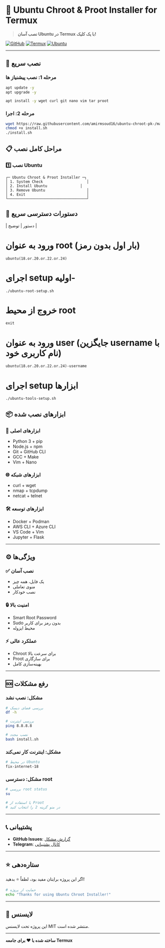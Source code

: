 # 🐧 Ubuntu Chroot & Proot Installer for Termux

> **نصب آسان Ubuntu در Termux با یک کلیک!**

[![GitHub](https://img.shields.io/badge/GitHub-Repository-blue?style=flat&logo=github)](https://github.com/amirmsoud16/ubuntu-chroot-pk-)
[![Termux](https://img.shields.io/badge/Termux-Compatible-green?style=flat&logo=android)](https://termux.dev/)
[![Ubuntu](https://img.shields.io/badge/Ubuntu-18.04%20%7C%2020.04%20%7C%2022.04%20%7C%2024.04-orange?style=flat&logo=ubuntu)](https://ubuntu.com/)

---

## 🚀 نصب سریع
### مرحله 1: نصب پیشنیاز ها 
```bash
apt update -y
apt upgrade -y
```

```bash
apt install -y wget curl git nano vim tar proot
```
### مرحله 2: اجرا 
```bash
wget https://raw.githubusercontent.com/amirmsoud16/ubuntu-chroot-pk-/main/install.sh
chmod +x install.sh
./install.sh
```

## 📋 مراحل کامل نصب

### 1️⃣ **نصب Ubuntu**

```
┌─ Ubuntu Chroot & Proot Installer ─┐
│ 1. System Check                    │
│ 2. Install Ubuntu               │
│ 3. Remove Ubuntu                   │
│ 4. Exit                            │
└────────────────────────────────────┘
```
## 🎯 دستورات دسترسی سریع

| دستور | توضیح |

# ورود به عنوان root (بار اول بدون رمز)
```
ubuntu(18.or.20.or.22.or.24)
```
# اجرای setup اولیه-
```
./ubuntu-root-setup.sh
```
# خروج از محیط root
```
exit
```
# ورود به عنوان user (جایگزین username با نام کاربری خود)
```
ubuntu(18.or.20.or.22.or.24)-username
```
# اجرای setup ابزارها
```
./ubuntu-tools-setup.sh
```
## 📦 ابزارهای نصب شده

### 🔧 **ابزارهای اصلی**
- Python 3 + pip
- Node.js + npm
- Git + GitHub CLI
- GCC + Make
- Vim + Nano

### 🌐 **ابزارهای شبکه**
- curl + wget
- nmap + tcpdump
- netcat + telnet

### 🛠️ **ابزارهای توسعه**
- Docker + Podman
- AWS CLI + Azure CLI
- VS Code + Vim
- Jupyter + Flask

---

## ⚙️ ویژگی‌ها

### ✅ **نصب آسان**
- یک فایل، همه چیز
- منوی تعاملی
- نصب خودکار

### 🔒 **امنیت بالا**
- Smart Root Password
- Sudo بدون رمز برای کاربر
- محیط ایزوله

### ⚡ **عملکرد عالی**
- Chroot برای سرعت بالا
- Proot برای سازگاری
- بهینه‌سازی کامل

---

## 🆘 رفع مشکلات

### **مشکل: نصب نشد**
```bash
# بررسی فضای دیسک
df -h

# بررسی اینترنت
ping 8.8.8.8

# نصب مجدد
bash install.sh
```

### **مشکل: اینترنت کار نمی‌کند**
```bash
# در محیط Ubuntu
fix-internet-18
```

### **مشکل: دسترسی root**
```bash
# بررسی root status
su

# یا استفاده از Proot
# در منو گزینه 2 را انتخاب کنید
```

---

## 📞 پشتیبانی

- **GitHub Issues**: [گزارش مشکل](https://github.com/amirmsoud16/ubuntu-chroot-pk-/issues)
- **Telegram**: [کانال پشتیبانی](https://t.me/ubuntu_chroot_support)

---

## ⭐ ستاره‌دهی

اگر این پروژه برایتان مفید بود، لطفاً ⭐ بدهید!

```bash
# حمایت از پروژه
echo "Thanks for using Ubuntu Chroot Installer!"
```

---

## 📄 لایسنس

این پروژه تحت لایسنس MIT منتشر شده است.

---

**ساخته شده با ❤️ برای جامعه Termux** 
